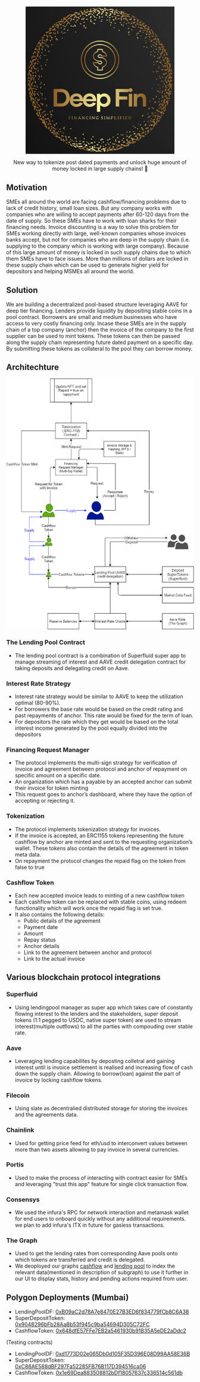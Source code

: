 <p align="center"><img src="/tempsnip.png" align="center" width="400"></p>

<p  align="center">New way to tokenize post dated payments and unlock huge amount of money locked in large supply chains! 🚀</p>

## Motivation
  SMEs all around the world are facing cashflow/financing problems due to lack of credit history, small loan sizes. But any company works with companies who are willing to accept payments after 60-120 days from the date of supply. So these SMEs have to work with loan sharks for their financing needs. Invoice discounting is a way to solve this problem for SMEs working directly with large, well-known companies whose invoices banks accept, but not for companies who are deep in the supply chain (i.e. supplying to the company which is working with large company). Because of this large amount of money is locked in such supply chains due to which them SMEs have to face issues. More than millions of dollars are locked in these supply chain which can be used to generate higher yield for depositors and helping MSMEs all around the world. 

## Solution
  We are building a decentralized pool-based structure leveraging AAVE for deep tier financing. Lenders provide liquidity by depositing stable coins in a pool contract. Borrowers are small and medium businesses who have access to very costly financing only. Incase these SMEs are in the supply chain of a top company (anchor) then the invoice of the company to the first supplier can be used to mint tokens. These tokens can then be passed along the supply chain representing future dated payment on a specific day. By submitting these tokens as collateral to the pool they can borrow money.

## Architechture

![image](https://github.com/ShreyPaharia/DeepFinV1/blob/v1_ethodyssey/DeepFinChain.png)

### The Lending Pool Contract

- The lending pool contract is a combination of Superfluid super app to manage streaming of interest and AAVE credit delegation contract for taking deposits and delegating credit on Aave.	

### Interest Rate Strategy

- Interest rate strategy would be similar to AAVE to keep the utilization optimal (80-90%). 
- For borrowers the base rate would be based on the credit rating and past repayments of anchor. This rate would be fixed for the term of loan. 
- For depositors the rate which they get would be based on the total interest income generated by the pool equally divided into the depositors

### Financing Request Manager

- The protocol implements the multi-sign strategy for verification of invoice and agreement between protocol and anchor of repayment on specific amount on a specific date.
- An organization which has a payable by an accepted anchor can submit their invoice for token minting
- This request goes to anchor’s dashboard, where they have the option of accepting or rejecting it.

### Tokenization

- The protocol implements tokenization strategy for invoices. 
- If the invoice is accepted, an ERC1155 tokens representing the future cashflow by anchor are minted and sent to the requesting organization’s wallet. These tokens also contain the details of the agreement in token meta data.
- On repayment the protocol changes the repaid flag on the token from false to true

### Cashflow Token

- Each new accepted invoice leads to minting of a new cashflow token
- Each cashflow token can be replaced with stable coins, using redeem functionality which will work once the repaid flag is set true.
- It also contains the following details:
  - Public details of the agreement
  - Payment date
  - Amount
  - Repay status
  - Anchor details
  - Link to the agreement between anchor and protocol
  - Link to the actual invoice


## Various blockchain protocol integrations 

### Superfluid

- Using lendingpool manager as super app which takes care of constantly flowing interest to the lenders and the stakeholders, super deposit tokens (1:1 pegged to USDC, native super token) are used to stream interest(multiple outflows) to all the parties with compouding over stable rate.
  
### Aave

- Leveraging lending capabilites by deposting colletral and gaining interest until is invoice settlement is realised and increasing flow of cash down the supply chain. Allowing to borrow(loan) against the part of invoice by locking cashflow tokens.
  
### Filecoin

- Using slate as decentralied distributed storage for storing the invoices and the agreements data.
  
### Chainlink

- Used for getting price feed for eth/usd to interconvert values between more than two assets allowing to pay invoice in several currencies.
  
### Portis

- Used to make the process of interacting with contract easier for SMEs and leveraging "trust this app" feature for single click transaction flow.

### Consensys

- We used the infura's RPC for network interaction and metamask wallet for end users to onboard quickly without any additional requirements. we plan to add infura's ITX in future for gasless transactions.

### The Graph
- Used to get the lending rates from corresponding Aave pools onto which tokens are transferred and credit is delegated.
- We deoployed our graphs [cashflow](https://thegraph.com/legacy-explorer/subgraph/hack3r-0m/cashflow) and [lending pool](https://thegraph.com/legacy-explorer/subgraph/hack3r-0m/lending-pool-df) to index the relevant data(mentioned in description of subgraph) to use it further in our UI to display stats, history and pending actions required from user.
  
  
## Polygon Deployments (Mumbai)

- LendingPoolDF: [0xB09aC2d78A7e8470E27B3ED6f834779fCb8C6A38](https://mumbai.polygonscan.com/address/0xB09aC2d78A7e8470E27B3ED6f834779fCb8C6A38)
- SuperDepositToken: [0x9048296bFb28AaBb53f945c9ba54694D305C72FC](https://mumbai.polygonscan.com/address/0x9048296bFb28AaBb53f945c9ba54694D305C72FC)
- CashflowToken: [0x648dfE57FFe7EB2a5461930b91B35A5eDE2aDdc2](https://mumbai.polygonscan.com/address/0x648dfE57FFe7EB2a5461930b91B35A5eDE2aDdc2)

(Testing contracts)

- LendingPoolDF: [0xd1773D02e065Db0d105F35D396E08D99AA58E36B](https://mumbai.polygonscan.com/address/0xd1773D02e065Db0d105F35D396E08D99AA58E36B)
- SuperDepositToken: [0xC86AE588dBF297Fa52285FB76B117D394516ca06](https://mumbai.polygonscan.com/address/0xC86AE588dBF297Fa52285FB76B117D394516ca06)
- CashflowToken: [0x1e69Dea883508812bDf18057637c336514c561db](https://mumbai.polygonscan.com/address/0x1e69Dea883508812bDf18057637c336514c561db)
